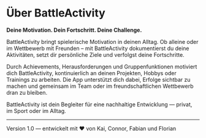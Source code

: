 # Über BattleActivity

**Deine Motivation. Dein Fortschritt. Deine Challenge.**

BattleActivity bringt spielerische Motivation in deinen Alltag. Ob alleine oder im Wettbewerb mit Freunden – mit BattleActivity dokumentierst du deine Aktivitäten, setzt dir persönliche Ziele und verfolgst deine Fortschritte.

Durch Achievements, Herausforderungen und Gruppenfunktionen motiviert dich BattleActivity, kontinuierlich an deinen Projekten, Hobbys oder Trainings zu arbeiten. Die App unterstützt dich dabei, Erfolge sichtbar zu machen und gemeinsam im Team oder im freundschaftlichen Wettbewerb dran zu bleiben.

BattleActivity ist dein Begleiter für eine nachhaltige Entwicklung — privat, im Sport oder im Alltag.

---

Version 1.0 — entwickelt mit ❤️ von Kai, Connor, Fabian und Florian